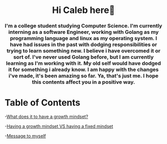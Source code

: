 <h1 align="center">Hi Caleb here👋</h1>
<h3 align="center">I'm a college student studying Computer Science. I'm currently interning as a software Engineer, working with Golang as my programming language and linux as my operating system. I have had issues in the past with dodging responsibilities or trying to learn something new. I believe i have overcomed it or sort of. I've never used Golang before, but I am currently learning as I'm working with it. My old self would have dodged it for something i already know. I am happy with the changes i've made, it's been amazing so far. Ya, that's just me. I hope this contents affect you in a positive way. </h3>

# Table of Contents
-[What does it to have a growth mindset?](whatDoesItMean.md) 

-[Having a growth mindset VS having a fixed mindset](growthVsFixed.md)

-[Message to myself](messageToMyself.md)



